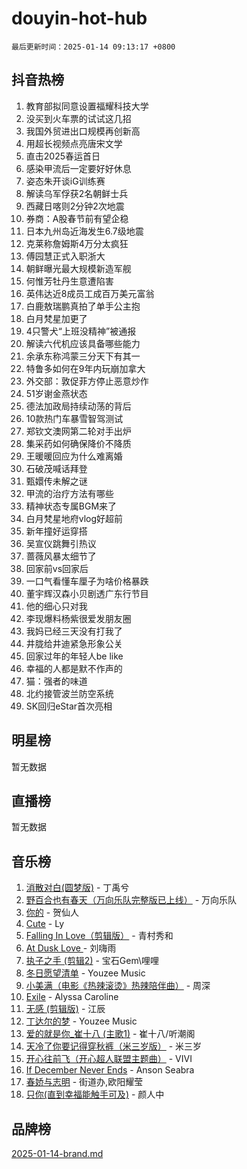 # douyin-hot-hub

`最后更新时间：2025-01-14 09:13:17 +0800`

## 抖音热榜

1. 教育部拟同意设置福耀科技大学
1. 没买到火车票的试试这几招
1. 我国外贸进出口规模再创新高
1. 用超长视频点亮唐宋文学
1. 直击2025春运首日
1. 感染甲流后一定要好好休息
1. 姿态朱开谈iG训练赛
1. 解读乌军俘获2名朝鲜士兵
1. 西藏日喀则2分钟2次地震
1. 券商：A股春节前有望企稳
1. 日本九州岛近海发生6.7级地震
1. 克莱称詹姆斯4万分太疯狂
1. 傅园慧正式入职浙大
1. 朝鲜曝光最大规模新造军舰
1. 何惟芳牡丹生意遭陷害
1. 英伟达近8成员工成百万美元富翁
1. 白鹿敖瑞鹏真拍了单手公主抱
1. 白月梵星加更了
1. 4只警犬“上班没精神”被通报
1. 解读六代机应该具备哪些能力
1. 余承东称鸿蒙三分天下有其一
1. 特鲁多如何在9年内玩崩加拿大
1. 外交部：敦促菲方停止恶意炒作
1. 51岁谢金燕状态
1. 德法加政局持续动荡的背后
1. 10款热门车暴雪智驾测试
1. 郑钦文澳网第二轮对手出炉
1. 集采药如何确保降价不降质
1. 王暖暖回应为什么难离婚
1. 石破茂喊话拜登
1. 甄嬛传未解之谜
1. 甲流的治疗方法有哪些
1. 精神状态专属BGM来了
1. 白月梵星地府vlog好超前
1. 新年撞好运穿搭
1. 吴宣仪跳舞引热议
1. 蔷薇风暴太细节了
1. 回家前vs回家后
1. 一口气看懂车厘子为啥价格暴跌
1. 董宇辉汉森小贝剧透广东行节目
1. 他的细心只对我
1. 李现爆料杨紫很爱发朋友圈
1. 我妈已经三天没有打我了
1. 井胧给井迪紧急形象公关
1. 回家过年的年轻人be like
1. 幸福的人都是默不作声的
1. 猫：强者的味道
1. 北约接管波兰防空系统
1. SK回归eStar首次亮相

## 明星榜

暂无数据

## 直播榜

暂无数据

## 音乐榜

1. [消散对白(圆梦版)](https://sf5-hl-cdn-tos.douyinstatic.com/obj/tos-cn-ve-2774/og4jB5I5IizzoZVAAAzWgBMAsMDWoArfwBOiFs) - 丁禹兮
1. [野百合也有春天（万向乐队完整版已上线）](https://sf5-hl-cdn-tos.douyinstatic.com/obj/tos-cn-ve-2774/oMnUxhRAMiAGBqDtIPBQ7ACYQZFlJCftcgeDJE) - 万向乐队
1. [你的](https://sf5-hl-cdn-tos.douyinstatic.com/obj/tos-cn-ve-2774/oYuIeKf42jB7sEV6B2upMdpYAgfrQWj0FeRegh) - 贺仙人
1. [Cute](https://sf5-hl-cdn-tos.douyinstatic.com/obj/tos-cn-ve-2774/o4IbIzHWKAAB4wsS5qMBRiiAlEBGTpQRNfFvuo) - Ly
1. [Falling In Love（剪辑版）](https://sf5-hl-cdn-tos.douyinstatic.com/obj/tos-cn-ve-2774/o8ajpA8zzgBPahbBIO8AcKGBLJezFCRd1wfP9f) - 青村秀和
1. [ At Dusk  Love ](https://sf5-hl-cdn-tos.douyinstatic.com/obj/tos-cn-ve-2774/o8CrpCf5CaYgI4ZrtQgMQAFEfuGqNnRSDQAPBc) - 刘嗨雨
1. [执子之手 (剪辑2)](https://sf5-hl-cdn-tos.douyinstatic.com/obj/tos-cn-ve-2774/oUoZLQjCc31XzqsBnBQUNgeKtYPBcgbFDwtfcu) - 宝石Gem\哩哩
1. [冬日愿望清单](https://sf3-cdn-tos.douyinstatic.com/obj/tos-cn-ve-2774/oIIgUOeamCFCVAzxN6MFRLIBlLGpUqQxeeHrLE) - Youzee Music
1. [小美满（电影《热辣滚烫》热辣陪伴曲）](https://sf5-hl-cdn-tos.douyinstatic.com/obj/tos-cn-ve-2774/o0GAn2lSgfZIDUgtevCGDQYnFg4CwnrBaxbTZL) - 周深
1. [Exile](https://sf5-hl-cdn-tos.douyinstatic.com/obj/tos-cn-ve-2774/oYj4gAQTknKE3WW0Je8KGmQ7z1cA4FefwtbufD) - Alyssa Caroline
1. [无感 (剪辑版)](https://sf5-hl-cdn-tos.douyinstatic.com/obj/tos-cn-ve-2774/o0eIsUzJBDlQaQFC5OFlgbMEZC1TFYBftOBn6p) - 江辰
1. [丁达尔的梦](https://sf5-hl-cdn-tos.douyinstatic.com/obj/tos-cn-ve-2774/oMU3WirUZBVQkAC9ccG5P2IQirziZM2RTInUY) - Youzee Music
1. [爱的就是你_崔十八 (主歌1)](https://sf5-hl-cdn-tos.douyinstatic.com/obj/tos-cn-ve-2774/oI5BO5DhFZ6UTcNCnZaOCBLtZ7WIMQGfgnXf5E) - 崔十八/听潮阁
1. [天冷了你要记得穿秋裤（米三岁版）](https://sf5-hl-cdn-tos.douyinstatic.com/obj/tos-cn-ve-2774/oQlIwVIDWiZ6BQilAorS7MA0AgCkQDvcZAdm1) - 米三岁
1. [开心往前飞（开心超人联盟主题曲）](https://sf6-cdn-tos.douyinstatic.com/obj/tos-cn-ve-2774/9d8fb7c82cf1421fb93a9fe925275e0a) - VIVI
1. [If December Never Ends](https://sf5-hl-cdn-tos.douyinstatic.com/obj/tos-cn-ve-2774/oY1IQMoTgCFIBg8RZifyqlBBt1UFgitTYmxeOS) - Anson Seabra
1. [春娇与志明](https://sf5-hl-cdn-tos.douyinstatic.com/obj/tos-cn-ve-2774/e530d8fceb7044b39707d7f9ff54add1) - 街道办,欧阳耀莹
1. [只你(直到幸福能触手可及)](https://sf5-hl-cdn-tos.douyinstatic.com/obj/tos-cn-ve-2774/o0lBkRDzFTeaVSUz3ZZSCBVtZ5DIMQGfgmEAuE) - 颜人中

## 品牌榜

[2025-01-14-brand.md](2025-01-14-brand.md)
